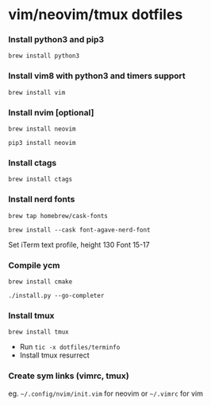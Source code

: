 # vim/neovim/tmux dotfiles

### Install python3 and pip3
`brew install python3`

### Install vim8 with python3 and timers support
`brew install vim`

### Install nvim [optional]
`brew install neovim`

`pip3 install neovim`

### Install ctags 
`brew install ctags`

### Install nerd fonts
`brew tap homebrew/cask-fonts`

`brew install --cask font-agave-nerd-font`

Set iTerm text profile, height 130 Font 15-17

### Compile ycm
`brew install cmake`

`./install.py --go-completer`

### Install tmux
`brew install tmux`

- Run `tic -x dotfiles/terminfo`
- Install tmux resurrect
    
### Create sym links (vimrc, tmux)
eg. `~/.config/nvim/init.vim` for neovim or `~/.vimrc` for vim

